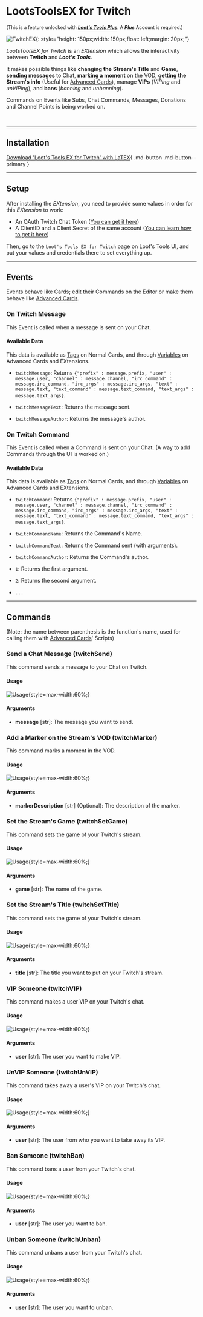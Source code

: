 # LootsToolsEX for Twitch

<sup style="font-size: 90%">(This is a feature unlocked with [***Loot's Tools Plus***](../../plus). A ***Plus*** Account is required.)</sup>

![TwitchEX](img/TwitchEX.png){: style="height: 150px;width: 150px;float: left;margin: 20px;"}

*LootsToolsEX for Twitch* is an *EXtension* which allows the interactivity between **Twitch** and ***Loot's Tools***.

It makes possible things like **changing the** **Stream's Title** and **Game**, **sending messages** to Chat, **marking a moment** on the VOD, **getting the Stream's info** (Useful for [Advanced Cards](../../cards/advCards.md)), manage **VIPs** (*VIPing* and *unVIPing*), and **bans** (*banning* and *unbanning*).

Commands on Events like Subs, Chat Commands, Messages, Donations and Channel Points is being worked on.

&nbsp;

---

## Installation

[Download 'Loot's Tools EX for Twitch' with LaTEX](ltex://download/twitchEX){ .md-button .md-button--primary }

---

## Setup

After installing the *EXtension*, you need to provide some values in order for this *EXtension* to work:

- An OAuth Twitch Chat Token ([You can get it here](https://twitchapps.com/tmi/))
- A ClientID and a Client Secret of the same account ([You can learn how to get it here](http://faq.demostoreprestashop.com/faq.php?fid=144&pid=41))

Then, go to the ```Loot's Tools EX for Twitch``` page on Loot's Tools UI, and put your values and credentials there to set everything up.

---

## Events

Events behave like Cards; edit their Commands on the Editor or make them behave like [Advanced Cards](../../cards/advCards.md).

### On Twitch Message

This Event is called when a message is sent on your Chat.

#### Available Data

This data is available as [Tags](../../cards/normalCards.md#tags) on Normal Cards, and through [Variables](../../cards/advCards.md#variables) on Advanced Cards and EXtensions.

- ```twitchMessage```: Returns ```{"prefix" : message.prefix, "user" : message.user, "channel" : message.channel, "irc_command" : message.irc_command, "irc_args" : message.irc_args, "text" : message.text, "text_command" : message.text_command, "text_args" : message.text_args}```.

- ```twitchMessageText```: Returns the message sent.

- ```twitchMessageAuthor```: Returns the message's author.

### On Twitch Command

This Event is called when a Command is sent on your Chat. (A way to add Commands through the UI is worked on.)

#### Available Data

This data is available as [Tags](../../cards/normalCards.md#tags) on Normal Cards, and through [Variables](../../cards/advCards.md#variables) on Advanced Cards and EXtensions.

- ```twitchCommand```: Returns ```{"prefix" : message.prefix, "user" : message.user, "channel" : message.channel, "irc_command" : message.irc_command, "irc_args" : message.irc_args, "text" : message.text, "text_command" : message.text_command, "text_args" : message.text_args}```.

- ```twitchCommandName```: Returns the Command's Name.

- ```twitchCommandText```: Returns the Command sent (with arguments).

- ```twitchCommandAuthor```: Returns the Command's author.

- ```1```: Returns the first argument.

- ```2```: Returns the second argument.

- ```...```

---

## Commands

(Note: the name between parenthesis is the function's name, used for calling them with [Advanced Cards](../../cards/advCards.md)' Scripts)

### Send a Chat Message (twitchSend)

This command sends a message to your Chat on Twitch.

#### Usage

![Usage](img/twitchSendUsage.png){style=max-width:60%;}

#### Arguments

- **message** [str]: The message you want to send.

### Add a Marker on the Stream's VOD (twitchMarker)

This command marks a moment in the VOD.

#### Usage

![Usage](img/twitchMarkerUsage.png){style=max-width:60%;}

#### Arguments

- **markerDescription** [str] (Optional): The description of the marker.

### Set the Stream's Game (twitchSetGame)

This command sets the game of your Twitch's stream.

#### Usage

![Usage](img/twitchSetGameUsage.png){style=max-width:60%;}

#### Arguments

- **game** [str]: The name of the game.


### Set the Stream's Title (twitchSetTitle)

This command sets the game of your Twitch's stream.

#### Usage

![Usage](img/twitchSetTitleUsage.png){style=max-width:60%;}

#### Arguments

- **title** [str]: The title you want to put on your Twitch's stream.


### VIP Someone (twitchVIP)

This command makes a user VIP on your Twitch's chat.

#### Usage

![Usage](img/twitchVIPUsage.png){style=max-width:60%;}

#### Arguments

- **user** [str]: The user you want to make VIP.


### UnVIP Someone (twitchUnVIP)

This command takes away a user's VIP on your Twitch's chat.

#### Usage

![Usage](img/twitchUnVIPUsage.png){style=max-width:60%;}

#### Arguments

- **user** [str]: The user from who you want to take away its VIP.


### Ban Someone (twitchBan)

This command bans a user from your Twitch's chat.

#### Usage

![Usage](img/twitchBanUsage.png){style=max-width:60%;}

#### Arguments

- **user** [str]: The user you want to ban.

### Unban Someone (twitchUnban)

This command unbans a user from your Twitch's chat.

#### Usage

![Usage](img/twitchUnbanUsage.png){style=max-width:60%;}

#### Arguments

- **user** [str]: The user you want to unban.
